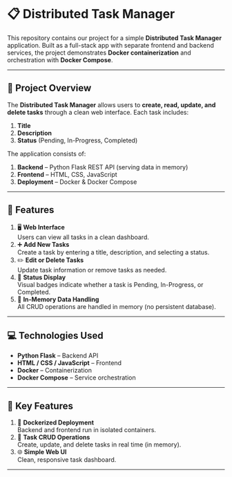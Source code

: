 # 📋 Distributed Task Manager

This repository contains our project for a simple **Distributed Task Manager** application. Built as a full-stack app with separate frontend and backend services, the project demonstrates **Docker containerization** and orchestration with **Docker Compose**.

---

## 📌 Project Overview

The **Distributed Task Manager** allows users to **create, read, update, and delete tasks** through a clean web interface. Each task includes:

1. **Title**
2. **Description**
3. **Status** (Pending, In-Progress, Completed)

The application consists of:

1. **Backend** – Python Flask REST API (serving data in memory)
2. **Frontend** – HTML, CSS, JavaScript
3. **Deployment** – Docker & Docker Compose

---

## 🎨 Features

1. 🖥️ **Web Interface**  
   Users can view all tasks in a clean dashboard.
2. ➕ **Add New Tasks**  
   Create a task by entering a title, description, and selecting a status.
3. ✏️ **Edit or Delete Tasks**  
   Update task information or remove tasks as needed.
4. 🚦 **Status Display**  
   Visual badges indicate whether a task is Pending, In-Progress, or Completed.
5. 🔄 **In-Memory Data Handling**  
   All CRUD operations are handled in memory (no persistent database).

---

## 💻 Technologies Used

- **Python Flask** – Backend API
- **HTML / CSS / JavaScript** – Frontend
- **Docker** – Containerization
- **Docker Compose** – Service orchestration

---

## 🚀 Key Features

1. 🐳 **Dockerized Deployment**  
   Backend and frontend run in isolated containers.
2. 🔄 **Task CRUD Operations**  
   Create, update, and delete tasks in real time (in memory).
3. 🌐 **Simple Web UI**  
   Clean, responsive task dashboard.

---

